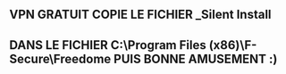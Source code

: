 VPN GRATUIT COPIE LE FICHIER 
_Silent Install
---------------------------------------------------------------
DANS LE FICHIER 
C:\Program Files (x86)\F-Secure\Freedome
PUIS BONNE AMUSEMENT :) 
--------------------------------------------------------------
